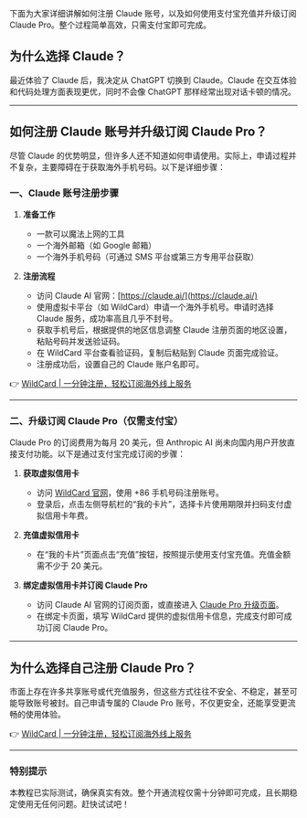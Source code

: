 下面为大家详细讲解如何注册 Claude 账号，以及如何使用支付宝充值并升级订阅 Claude Pro。整个过程简单高效，只需支付宝即可完成。

## 为什么选择 Claude？

最近体验了 Claude 后，我决定从 ChatGPT 切换到 Claude。Claude 在交互体验和代码处理方面表现更优，同时不会像 ChatGPT 那样经常出现对话卡顿的情况。

---

## 如何注册 Claude 账号并升级订阅 Claude Pro？

尽管 Claude 的优势明显，但许多人还不知道如何申请使用。实际上，申请过程并不复杂，主要障碍在于获取海外手机号码。以下是详细步骤：

### 一、Claude 账号注册步骤

1. **准备工作**  
   - 一款可以魔法上网的工具  
   - 一个海外邮箱（如 Google 邮箱）  
   - 一个海外手机号码（可通过 SMS 平台或第三方专用平台获取）

2. **注册流程**  
   - 访问 Claude AI 官网：[https://claude.ai/](https://claude.ai/)  
   - 使用虚拟卡平台（如 WildCard）申请一个海外手机号。申请时选择 Claude 服务，成功率高且几乎不封号。  
   - 获取手机号后，根据提供的地区信息调整 Claude 注册页面的地区设置，粘贴号码并发送验证码。  
   - 在 WildCard 平台查看验证码，复制后粘贴到 Claude 页面完成验证。  
   - 注册成功后，设置自己的 Claude 账户名即可。

👉 [WildCard | 一分钟注册，轻松订阅海外线上服务](https://bit.ly/bewildcard)

---

### 二、升级订阅 Claude Pro（仅需支付宝）

Claude Pro 的订阅费用为每月 20 美元，但 Anthropic AI 尚未向国内用户开放直接支付功能。以下是通过支付宝完成订阅的步骤：

1. **获取虚拟信用卡**  
   - 访问 [WildCard 官网](https://bit.ly/bewildcard)，使用 +86 手机号码注册账号。  
   - 登录后，点击左侧导航栏的“我的卡片”，选择卡片使用期限并扫码支付虚拟信用卡年费。  

2. **充值虚拟信用卡**  
   - 在“我的卡片”页面点击“充值”按钮，按照提示使用支付宝充值。充值金额需不少于 20 美元。

3. **绑定虚拟信用卡并订阅 Claude Pro**  
   - 访问 Claude AI 官网的订阅页面，或直接进入 [Claude Pro 升级页面](https://claude.ai/upgrade)。  
   - 在绑定卡页面，填写 WildCard 提供的虚拟信用卡信息，完成支付即可成功订阅 Claude Pro。

---

## 为什么选择自己注册 Claude Pro？

市面上存在许多共享账号或代充值服务，但这些方式往往不安全、不稳定，甚至可能导致账号被封。自己申请专属的 Claude Pro 账号，不仅更安全，还能享受更流畅的使用体验。

👉 [WildCard | 一分钟注册，轻松订阅海外线上服务](https://bit.ly/bewildcard)

---

### 特别提示

本教程已实际测试，确保真实有效。整个开通流程仅需十分钟即可完成，且长期稳定使用无任何问题。赶快试试吧！